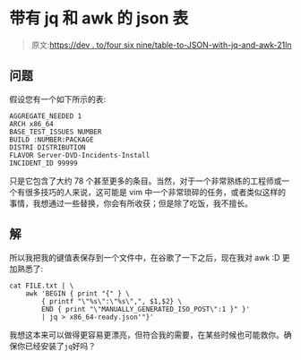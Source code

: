 # 带有 jq 和 awk 的 json 表

> 原文:[https://dev . to/four six nine/table-to-JSON-with-jq-and-awk-21ln](https://dev.to/foursixnine/table-to-json-with-jq-and-awk-21ln)

## [](#the-problem)问题

假设您有一个如下所示的表:

```
AGGREGATE_NEEDED 1
ARCH x86_64
BASE_TEST_ISSUES NUMBER
BUILD :NUMBER:PACKAGE
DISTRI DISTRIBUTION
FLAVOR Server-DVD-Incidents-Install
INCIDENT_ID 99999 
```

只是它包含了大约 78 个甚至更多的条目。当然，对于一个非常熟练的工程师或一个有很多技巧的人来说，这可能是 vim 中一个非常琐碎的任务，或者类似这样的事情，我想通过一些替换，你会有所收获；但是除了吃饭，我不擅长。

## [](#the-solution)解

所以我把我的键值表保存到一个文件中，在谷歌了一下之后，现在我对 awk :D 更加熟悉了:

```
cat FILE.txt | \ 
    awk 'BEGIN { print "{" } \ 
        { printf "\"%s\":\"%s\",", $1,$2} \ 
        END { print "\"MANUALLY_GENERATED_ISO_POST\":1 }" }'
        | jq > x86_64-ready.json'"}' 
```

我想这本来可以做得更容易更漂亮，但符合我的需要，在某些时候也可能救你。确保你已经安装了`jq`好吗？